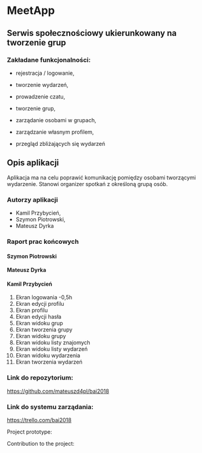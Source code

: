 
# MeetApp
## Serwis społecznościowy ukierunkowany na tworzenie grup

### Zakładane funkcjonalności:

* rejestracja / logowanie,

* tworzenie wydarzeń,

* prowadzenie czatu,

* tworzenie grup,

* zarządanie osobami w grupach,

* zarządzanie własnym profilem,

* przegląd zbliżających się wydarzeń

## Opis aplikacji
Aplikacja ma na celu poprawić komunikację pomiędzy osobami tworzącymi wydarzenie. Stanowi organizer spotkań z określoną grupą osób.  
### Autorzy aplikacji
- Kamil Przybycień,
- Szymon Piotrowski,
- Mateusz Dyrka

### Raport prac końcowych

#### Szymon Piotrowski

#### Mateusz Dyrka

#### Kamil Przybycień
1.	Ekran logowania -0,5h
2.	Ekran edycji profilu
3.	Ekran profilu
4.	Ekran edycji hasła
5.	Ekran widoku grup
6.	Ekran tworzenia grupy
7.	Ekran widoku grupy
8.	Ekran widoku listy znajomych
9.	Ekran widoku listy wydarzeń
10.	Ekran widoku wydarzenia
11.	Ekran tworzenia wydarzeń

### Link do repozytorium:
https://github.com/mateuszd4pl/bai2018


### Link do systemu zarządania: 
https://trello.com/bai2018


Project prototype:


Contribution to the project:
